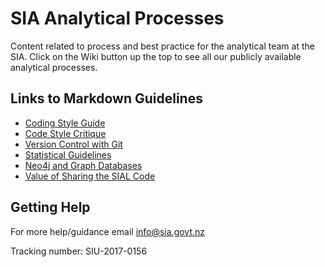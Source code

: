 # SIA Analytical Processes

Content related to process and best practice for the analytical team at the SIA. Click on the Wiki button up the top to see all our publicly available analytical processes.

## Links to Markdown Guidelines
* [Coding Style Guide](https://nz-social-investment-agency.github.io/sia_analytical_processes/output/siu_coding_style_guide_v1.0.html)
* [Code Style Critique](https://nz-social-investment-agency.github.io/sia_analytical_processes/output/coding_style_critique.html)
* [Version Control with Git](https://nz-social-investment-agency.github.io/sia_analytical_processes/output/git_version_control.html)
* [Statistical Guidelines](https://nz-social-investment-agency.github.io/sia_analytical_processes/output/statistical_guidelines.html)
* [Neo4j and Graph Databases](https://nz-social-investment-agency.github.io/sia_analytical_processes/output/neo4j_and_graph_databases.html)
* [Value of Sharing the SIAL Code](https://nz-social-investment-agency.github.io/sia_analytical_processes/output/value_of_code_sharing.html)

## Getting Help
For more help/guidance email info@sia.govt.nz 

Tracking number: SIU-2017-0156
